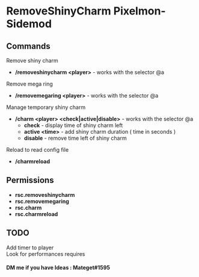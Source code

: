 # RemoveShinyCharm Pixelmon-Sidemod
## Commands
Remove shiny charm
 * **/removeshinycharm \<player>** - works with the selector @a  
<!-- end list -->
Remove mega ring
 * **/removemegaring \<player>** - works with the selector @a  
<!-- end list -->
Manage temporary shiny charm
 * **/charm \<player> <check|active|disable>** - works with the selector @a  
   * **check** - display time of shiny charm left 
   * **active \<time>** - add shiny charm duration ( time in seconds )  
   * **disable** - remove time left of shiny charm
 <!-- end list -->
Reload to read config file
 * **/charmreload** 
 
## Permissions
* **rsc.removeshinycharm**
* **rsc.removemegaring**
* **rsc.charm**
* **rsc.charmreload**

## TODO
Add timer to player    
Look for performances requires  

#### DM me if you have Ideas : Mateget#1595
